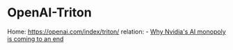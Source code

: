 # OpenAI-Triton
Home: https://openai.com/index/triton/ relation: - [Why Nvidia's AI monopoly is coming to an end](https://youtu.be/48AdJgTYSFQ)
